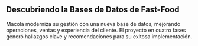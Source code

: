 ## Descubriendo la Bases de Datos de Fast-Food
Macola moderniza su gestión con una nueva base de datos, mejorando operaciones, ventas y experiencia del cliente. El proyecto en cuatro fases generó hallazgos clave y recomendaciones para su exitosa implementación.
